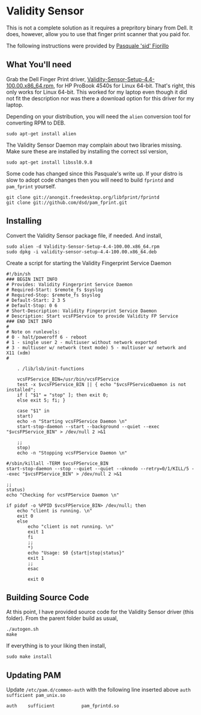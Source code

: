 Validity Sensor
===============

This is not a complete solution as it requires a prepritory binary from Dell.  It does, however, allow you to use that finger print scanner that you paid for.

The following instructions were provided by [Pasquale 'sid' Fiorillo](http://blog.pasqualefiorillo.it/post/hp-probook-4540s-validity-sensors-driver-su-linux-mintdebian/)

What You'll need
----------------

Grab the Dell Finger Print driver, [Validity-Sensor-Setup-4.4-100.00.x86_64.rpm](ftp://ftp.hp.com/pub/softpaq/sp57001-57500/sp57317.tar), for HP ProBook 4540s for Linux 64-bit.  That's right, this only works for Linux 64-bit.  This worked for my laptop even though it did not fit the description nor was there a download option for this driver for my laptop.

Depending on your distribution, you will need the `alien` conversion tool for converting RPM to DEB.

    sudo apt-get install alien

The Validity Sensor Daemon may complain about two libraries missing.  Make sure these are installed by installing the correct ssl version,

    sudo apt-get install libssl0.9.8 

Some code has changed since this Pasquale's write up.  If your distro is slow to adopt code changes then you will need to build `fprintd` and `pam_fprint` yourself.

    git clone git://anongit.freedesktop.org/libfprint/fprintd
    git clone git://github.com/dsd/pam_fprint.git

Installing
----------

Convert the Validity Sensor package file, if needed.  And install,

    sudo alien -d Validity-Sensor-Setup-4.4-100.00.x86_64.rpm
    sudo dpkg -i validity-sensor-setup-4.4-100.00.x86_64.deb

Create a script for starting the Validity Fingerprint Service Daemon

    #!/bin/sh
    ### BEGIN INIT INFO
    # Provides: Validity Fingerprint Service Daemon
    # Required-Start: $remote_fs $syslog
    # Required-Stop: $remote_fs $syslog
    # Default-Start: 2 3 5
    # Default-Stop: 0 6
    # Short-Description: Validity Fingerprint Service Daemon
    # Description: Start vcsFPService to provide Validity FP Service
    ### END INIT INFO
    #
    # Note on runlevels:
    # 0 - halt/poweroff 6 - reboot
    # 1 - single user 2 - multiuser without network exported
    # 3 - multiuser w/ network (text mode) 5 - multiuser w/ network and X11 (xdm)
    #
    
        . /lib/lsb/init-functions
    
        vcsFPService_BIN=/usr/bin/vcsFPService
        test -x $vcsFPService_BIN || { echo "$vcsFPServiceDaemon is not installed";
        if [ "$1" = "stop" ]; then exit 0;
        else exit 5; fi; }
    
        case "$1" in
        start)
        echo -n "Starting vcsFPService Daemon \n"
        start-stop-daemon --start --background --quiet --exec "$vcsFPService_BIN" > /dev/null 2 >&1
    
        ;;
        stop)
        echo -n "Stopping vcsFPService Daemon \n"
    
    #/sbin/killall -TERM $vcsFPService_BIN
    start-stop-daemon --stop --quiet --quiet --oknodo --retry=0/1/KILL/5 --exec "$vcsFPService_BIN" > /dev/null 2 >&1
    
    ;;
    status)
    echo "Checking for vcsFPService Daemon \n"
    
    if pidof -o %PPID $vcsFPService_BIN> /dev/null; then
        echo "client is running. \n"
        exit 0
        else
            echo "client is not running. \n"
            exit 1
            fi
            ;;
            *)
            echo "Usage: $0 {start|stop|status}"
            exit 1
            ;;
            esac
    
            exit 0

Building Source Code
--------------------

At this point, I have provided source code for the Validity Sensor driver (this folder).  From the parent folder build as usual,

    ./autogen.sh
    make

If everything is to your liking then install,

    sudo make install

Updating PAM
------------

Update `/etc/pam.d/common-auth` with the following line inserted above `auth sufficient pam_unix.so`

    auth    sufficient          pam_fprintd.so
